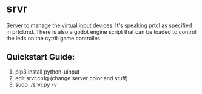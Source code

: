 # srvr

Server to manage the virtual input devices. It's speaking prtcl as
specified in prtcl.md. There is also a godot engine script that
can be loaded to control the leds on the cytrill game controller.

## Quickstart Guide:

1. pip3 install python-uinput
2. edit srvr.cnfg (change server color and stuff)
3. sudo ./srvr.py -v

